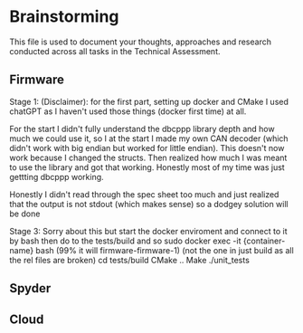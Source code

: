 # Brainstorming

This file is used to document your thoughts, approaches and research conducted across all tasks in the Technical Assessment.

## Firmware
Stage 1: 
(Disclaimer): for the first part, setting up docker and CMake 
I used chatGPT as I haven't used those things (docker first time) at all.

For the start I didn't fully understand the dbcppp library depth
and how much we could use it, so I at the start I made my own 
CAN decoder (which didn't work with big endian but worked for little endian). This doesn't now work because I changed the structs. 
Then realized how much I was meant to use the library and got that working.
Honestly most of my time was just gettting dbcppp working.

Honestly I didn't read through the spec sheet too much and just realized that
the output is not stdout (which makes sense) so a dodgey solution will be done



Stage 3:
Sorry about this but start the docker enviroment and connect to it by bash
then do to the tests/build and so
sudo docker exec -it {container-name} bash (99% it will firmware-firmware-1)
(not the one in just build as all the rel files are broken)
cd tests/build
CMake ..
Make
./unit_tests

## Spyder

## Cloud
